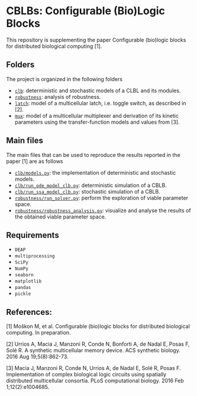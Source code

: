 # CBLBs: Configurable (Bio)Logic Blocks

This repository is supplementing the paper Configurable (bio)logic blocks for distributed biological computing [1]. 

## Folders
The project is organized in the following folders
* [```clb```](/clb/): deterministic and stochastic models of a CLBL and its modules.
* [```robustness```](/robustness/): analysis of robustness.
* [```latch```](/latch/): model of a multicellular latch, i.e. toggle switch, as described in [2].
* [```mux```](/mux/): model of a multicellular multiplexer and derivation of its kinetic parameters using the transfer-function models and values from [3].


## Main files
The main files that can be used to reproduce the results reported in the paper [1] are as follows
* [```clb/models.py```](/clb/models.py): the implementation of deterministic and stochastic models.
* [```clb/run_ode_model_clb.py```](/clb/run_ode_model_clb.py): deterministic simulation of a CBLB.
* [```clb/run_ssa_model_clb.py```](/clb/run_ssa_model_clb.py): stochastic simulation of a CBLB.
* [```robustness/run_solver.py```](/robustness/run_solver.py): perform the exploration of viable parameter space.
* [```robustness/robustness_analysis.py```](/robustness/robustness_analysis.py): visualize and analyse the results of the obtained viable parameter space.

## Requirements
* `DEAP`
* `multiprocessing`
* `SciPy`
* `NumPy`
* `seaborn`
* `matplotlib`
* `pandas`
* `pickle`

## References:

[1] Moškon M, et al. Configurable (bio)logic blocks for distributed biological computing. In preparation.

[2] Urrios A, Macia J, Manzoni R, Conde N, Bonforti A, de Nadal E, Posas F, Solé R. A synthetic multicellular memory device. ACS synthetic biology. 2016 Aug 19;5(8):862-73.

[3] Macia J, Manzoni R, Conde N, Urrios A, de Nadal E, Solé R, Posas F. Implementation of complex biological logic circuits using spatially distributed multicellular consortia. PLoS computational biology. 2016 Feb 1;12(2):e1004685.